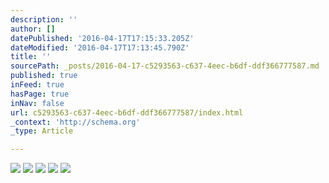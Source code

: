 ```yaml
---
description: ''
author: []
datePublished: '2016-04-17T17:15:33.205Z'
dateModified: '2016-04-17T17:13:45.790Z'
title: ''
sourcePath: _posts/2016-04-17-c5293563-c637-4eec-b6df-ddf366777587.md
published: true
inFeed: true
hasPage: true
inNav: false
url: c5293563-c637-4eec-b6df-ddf366777587/index.html
_context: 'http://schema.org'
_type: Article

---
```

![](https://the-grid-user-content.s3-us-west-2.amazonaws.com/ed781b59-3d1e-4c02-b200-fa4833a5edb1.png)
![](https://the-grid-user-content.s3-us-west-2.amazonaws.com/326e053b-7820-426f-8425-65c4e788128b.png)
![](https://the-grid-user-content.s3-us-west-2.amazonaws.com/5b8745e4-fe96-4e84-9685-b6f52ca0be7a.png)
![](https://the-grid-user-content.s3-us-west-2.amazonaws.com/6c0b9ca1-56e9-489c-af54-a19e12b85f81.png)
![](https://the-grid-user-content.s3-us-west-2.amazonaws.com/add8871a-2acb-46a3-9519-c6b8469e88db.png)